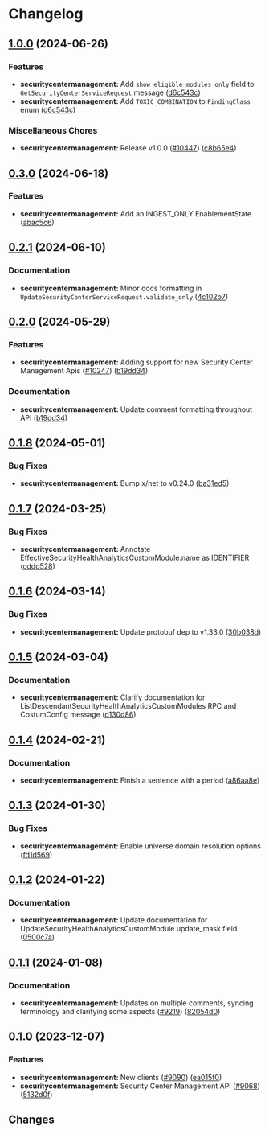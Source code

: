 # Changelog



## [1.0.0](https://github.com/googleapis/google-cloud-go/compare/securitycentermanagement/v0.3.0...securitycentermanagement/v1.0.0) (2024-06-26)


### Features

* **securitycentermanagement:** Add `show_eligible_modules_only` field to `GetSecurityCenterServiceRequest` message ([d6c543c](https://github.com/googleapis/google-cloud-go/commit/d6c543c3969016c63e158a862fc173dff60fb8d9))
* **securitycentermanagement:** Add `TOXIC_COMBINATION` to `FindingClass` enum ([d6c543c](https://github.com/googleapis/google-cloud-go/commit/d6c543c3969016c63e158a862fc173dff60fb8d9))


### Miscellaneous Chores

* **securitycentermanagement:** Release v1.0.0 ([#10447](https://github.com/googleapis/google-cloud-go/issues/10447)) ([c8b65e4](https://github.com/googleapis/google-cloud-go/commit/c8b65e41ec3a90ba854ee28a26260892dfb8e846))

## [0.3.0](https://github.com/googleapis/google-cloud-go/compare/securitycentermanagement/v0.2.1...securitycentermanagement/v0.3.0) (2024-06-18)


### Features

* **securitycentermanagement:** Add an INGEST_ONLY EnablementState ([abac5c6](https://github.com/googleapis/google-cloud-go/commit/abac5c6eec859477c6d390b116ea8954213ba585))

## [0.2.1](https://github.com/googleapis/google-cloud-go/compare/securitycentermanagement/v0.2.0...securitycentermanagement/v0.2.1) (2024-06-10)


### Documentation

* **securitycentermanagement:** Minor docs formatting in `UpdateSecurityCenterServiceRequest.validate_only` ([4c102b7](https://github.com/googleapis/google-cloud-go/commit/4c102b732826222a1b1648bf51d3df7e9f97d1f5))

## [0.2.0](https://github.com/googleapis/google-cloud-go/compare/securitycentermanagement/v0.1.8...securitycentermanagement/v0.2.0) (2024-05-29)


### Features

* **securitycentermanagement:** Adding support for new Security Center Management Apis ([#10247](https://github.com/googleapis/google-cloud-go/issues/10247)) ([b19dd34](https://github.com/googleapis/google-cloud-go/commit/b19dd340b13e247fa80f8ab7868294cf53e50450))


### Documentation

* **securitycentermanagement:** Update comment formatting throughout API ([b19dd34](https://github.com/googleapis/google-cloud-go/commit/b19dd340b13e247fa80f8ab7868294cf53e50450))

## [0.1.8](https://github.com/googleapis/google-cloud-go/compare/securitycentermanagement/v0.1.7...securitycentermanagement/v0.1.8) (2024-05-01)


### Bug Fixes

* **securitycentermanagement:** Bump x/net to v0.24.0 ([ba31ed5](https://github.com/googleapis/google-cloud-go/commit/ba31ed5fda2c9664f2e1cf972469295e63deb5b4))

## [0.1.7](https://github.com/googleapis/google-cloud-go/compare/securitycentermanagement/v0.1.6...securitycentermanagement/v0.1.7) (2024-03-25)


### Bug Fixes

* **securitycentermanagement:** Annotate EffectiveSecurityHealthAnalyticsCustomModule.name as IDENTIFIER ([cddd528](https://github.com/googleapis/google-cloud-go/commit/cddd528a02edae10dde8ba2529922565ef27c418))

## [0.1.6](https://github.com/googleapis/google-cloud-go/compare/securitycentermanagement/v0.1.5...securitycentermanagement/v0.1.6) (2024-03-14)


### Bug Fixes

* **securitycentermanagement:** Update protobuf dep to v1.33.0 ([30b038d](https://github.com/googleapis/google-cloud-go/commit/30b038d8cac0b8cd5dd4761c87f3f298760dd33a))

## [0.1.5](https://github.com/googleapis/google-cloud-go/compare/securitycentermanagement/v0.1.4...securitycentermanagement/v0.1.5) (2024-03-04)


### Documentation

* **securitycentermanagement:** Clarify documentation for ListDescendantSecurityHealthAnalyticsCustomModules RPC and CostumConfig message ([d130d86](https://github.com/googleapis/google-cloud-go/commit/d130d861f55d137a2803340c2e11da3589669cb8))

## [0.1.4](https://github.com/googleapis/google-cloud-go/compare/securitycentermanagement/v0.1.3...securitycentermanagement/v0.1.4) (2024-02-21)


### Documentation

* **securitycentermanagement:** Finish a sentence with a period ([a86aa8e](https://github.com/googleapis/google-cloud-go/commit/a86aa8e962b77d152ee6cdd433ad94967150ef21))

## [0.1.3](https://github.com/googleapis/google-cloud-go/compare/securitycentermanagement/v0.1.2...securitycentermanagement/v0.1.3) (2024-01-30)


### Bug Fixes

* **securitycentermanagement:** Enable universe domain resolution options ([fd1d569](https://github.com/googleapis/google-cloud-go/commit/fd1d56930fa8a747be35a224611f4797b8aeb698))

## [0.1.2](https://github.com/googleapis/google-cloud-go/compare/securitycentermanagement/v0.1.1...securitycentermanagement/v0.1.2) (2024-01-22)


### Documentation

* **securitycentermanagement:** Update documentation for UpdateSecurityHealthAnalyticsCustomModule update_mask field ([0500c7a](https://github.com/googleapis/google-cloud-go/commit/0500c7a7f9a9e8629a091558fa258ca7c5028474))

## [0.1.1](https://github.com/googleapis/google-cloud-go/compare/securitycentermanagement/v0.1.0...securitycentermanagement/v0.1.1) (2024-01-08)


### Documentation

* **securitycentermanagement:** Updates on multiple comments, syncing terminology and clarifying some aspects ([#9219](https://github.com/googleapis/google-cloud-go/issues/9219)) ([82054d0](https://github.com/googleapis/google-cloud-go/commit/82054d0e6905358e48517cbc8ea844dfb624082c))

## 0.1.0 (2023-12-07)


### Features

* **securitycentermanagement:** New clients ([#9090](https://github.com/googleapis/google-cloud-go/issues/9090)) ([ea015f0](https://github.com/googleapis/google-cloud-go/commit/ea015f070e8e4dc7da5cf5208a4b67fe6ee19518))
* **securitycentermanagement:** Security Center Management API ([#9068](https://github.com/googleapis/google-cloud-go/issues/9068)) ([5132d0f](https://github.com/googleapis/google-cloud-go/commit/5132d0fea3a5ac902a2c9eee865241ed4509a5f4))

## Changes
